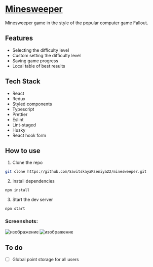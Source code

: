 # [Minesweeper](https://fallout-minesweeper.netlify.app/)
Minesweeper game in the style of the popular computer game Fallout.

## Features
- Selecting the difficulty level
- Custom setting the difficulty level
- Saving game progress
- Local table of best results

## Tech Stack
- React
- Redux
- Styled components
- Typescript
- Prettier
- Eslint
- Lint-staged
- Husky
- React hook form

## How to use
1. Clone the repo
``` bash
git clone https://github.com/SavitskayaKseniya22/minesweeper.git
```

2. Install dependencies
``` bash
npm install
```

3. Start the dev server
``` bash
npm start
```

### Screenshots: 

![изображение](https://github.com/SavitskayaKseniya22/minesweeper/assets/77901301/89a4f244-c45d-4135-85b4-5ea481c11673)
![изображение](https://github.com/SavitskayaKseniya22/minesweeper/assets/77901301/a2793c08-082e-49fd-8a5e-0e41faae51aa)

## To do
- [ ] Global point storage for all users
